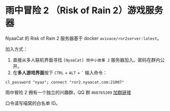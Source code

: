 # 雨中冒险 2 （Risk of Rain 2）游戏服务器

NyaaCat 的 Risk of Rain 2 服务器基于 docker `avivace/ror2server:latest`。

加入方式：

1. 直接从多人联机界面寻找 `[NyaaCat] 雨中小故事 2` 服务器加入。密码在群内公开。
2. 在**多人游戏界面**按下 `CTRL` + `ALT` + `` ` `` 输入命令：

```
cl_password "nyaa"; connect "ror2.nyaacat.com:21007"
```

雨中冒险 2 拥有一个独立的兴趣群，QQ 群 `868765209` [加群链接](https://jq.qq.com/?_wv=1027&k=n8HbEGtL)

口令请写喵窝的白名单 ID。
